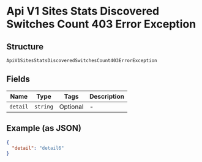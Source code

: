
# Api V1 Sites Stats Discovered Switches Count 403 Error Exception

## Structure

`ApiV1SitesStatsDiscoveredSwitchesCount403ErrorException`

## Fields

| Name | Type | Tags | Description |
|  --- | --- | --- | --- |
| `detail` | `string` | Optional | - |

## Example (as JSON)

```json
{
  "detail": "detail6"
}
```

